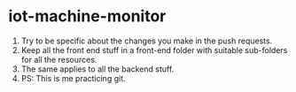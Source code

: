 # iot-machine-monitor
1. Try to be specific about the changes you make in the push requests.
2. Keep all the front end stuff in a front-end folder with suitable sub-folders for all the resources.
3. The same applies to all the backend stuff.
4. PS: This is me practicing git.